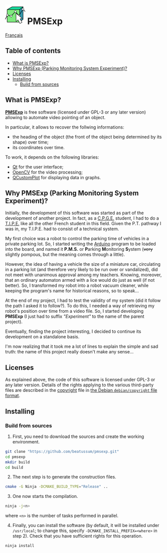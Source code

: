 # <img src="share/icons/com.github.PMSExp.png" width="64" height="64"/> PMSExp

[Français](README_fr.md)

## Table of contents

- [What is PMSExp?](#what-is-pmsexp)
- [Why PMSExp (Parking Monitoring System Experiment)?](#why-pmsexp-parking-monitoring-system-experiment)
- [Licenses](#licenses)
- [Installing](#installing)
    - [Build from sources](#build-from-sources)

## What is PMSExp?

[**PMSExp**](https://github.com/beatussum/pmsexp/) is free software (licensed under GPL-3 or any later version) allowing to automate video pointing of an object.

In particular, it allows to recover the follwing informations:
- the heading of the object (the front of the object being determined by its shape) over time;
- its coordinates over time.

To work, it depends on the following libraries:
- [Qt](https://www.qt.io/) for the user interface;
- [OpenCV](https://opencv.org/) for the video processing;
- [QCustomPlot](https://www.qcustomplot.com/) for displaying data in graphs.

## Why PMSExp (Parking Monitoring System Experiment)?

Initially, the development of this software was started as part of the development of another project. In fact, as a [C.P.G.E.](https://www.enseignementsup-recherche.gouv.fr/fr/classes-preparatoires-aux-grandes-ecoles-cpge-46496) student, I had to do a [T.I.P.E.](https://www.scei-concours.fr/tipe.php) like all the other French student in this field. Given the P.T. pathway I was in, my T.I.P.E. had to consist of a technical system.

My first choice was a robot to control the parking time of vehicles in a private parking lot. So, I started writing the [Arduino](https://www.arduino.cc/) program to be loaded into the board, and named it **P.M.S.** or **P**arking **M**onitoring **S**ystem (~~very~~ slightly pompous, but the meaning comes through a little).

However, the idea of having a vehicle the size of a miniature car, circulating in a parking lot (and therefore very likely to be run over or vandalized), did not meet with unanimous approval among my teachers. Knowing, moreover, that an ordinary automaton armed with a lice would do just as well (if not better). So, I transformed my robot into a robot vacuum cleaner, while keeping the program's name for historical reasons, so to speak…

At the end of my project, I had to test the validity of my system (did it follow the path I asked it to follow?). To do this, I needed a way of retrieving my robot's position over time from a video file. So, I started developing **PMSExp** (I just had to suffix _"Experiment"_ to the name of the parent project).

Eventually, finding the project interesting, I decided to continue its development on a standalone basis.

I'm now realizing that it took me a lot of lines to explain the simple and sad truth: the name of this project really doesn't make any sense…

## Licenses

As explained above, the code of this software is licensed under GPL-3 or any later version. Details of the rights applying to the various third-party files are described in the [copyright](copyright) file in [the Debian `debian/copyright` file format](https://www.debian.org/doc/packaging-manuals/copyright-format/1.0/).

## Installing

### Build from sources

1. First, you need to download the sources and create the working environment.

```bash
git clone "https://github.com/beatussum/pmsexp.git"
cd pmsexp
mkdir build
cd build
```

2. The next step is to generate the construction files.

```bash
cmake -G Ninja -DCMAKE_BUILD_TYPE="Release" ..
```

3. One now starts the compilation.

```bash
ninja -j<n>
```

where `<n>` is the number of tasks performed in parallel.

4. Finally, you can install the software (by default, it will be installed under `/usr/local`; to change this, specify `-DCMAKE_INSTALL_PREFIX=<where>` in step 2). Check that you have sufficient rights for this operation.

```bash
ninja install
```
